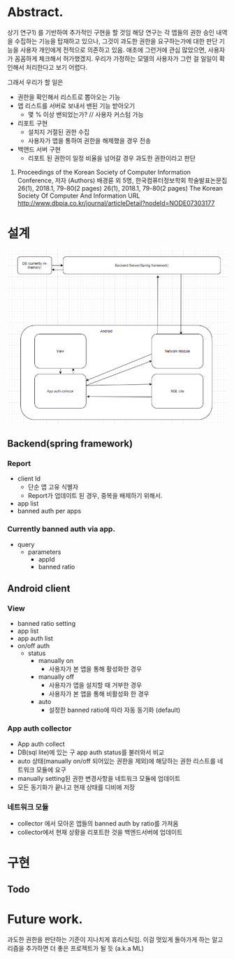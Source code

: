 # Abstract.
 상기 연구1) 를 기반하여 추가적인 구현을 할 것임
 해당 연구는 각 앱들의 권한 승인 내역을 수집하는 기능을 탑재하고 있으나, 그것이 과도한 권한을 요구하는가에 대한 판단 기능을 사용자 개인에게 전적으로 의존하고 있음.
 애초에 그런거에 관심 많았으면, 사용자가 꼼꼼하게 체크해서 허가했겠지. 우리가 가정하는 모델의 사용자가 그런 걸 일일이 확인해서 처리한다고 보기 어렵다.

 그래서 우리가 할 일은
 - 권한을 확인해서 리스트로 뽑아오는 기능
 - 앱 리스트를 서버로 보내서 밴된 기능 받아오기
    - 몇 % 이상 밴되었는가? // 사용자 커스텀 가능
 - 리포트 구현
    - 설치지 거절된 권한 수집
    - 사용자가 앱을 통하여 권한을 해제했을 경우 전송
 - 백앤드 서버 구현
    - 리포트 된 권한이 일정 비율을 넘어갈 경우 과도한 권한이라고 판단


1) Proceedings of the Korean Society of Computer Information Conference, 저자 (Authors) 배경륜 외 5명, 한국컴퓨터정보학회 학술발표논문집 26(1), 2018.1, 79-80(2 pages)  26(1), 2018.1, 79-80(2 pages) The Korean Society Of Computer And Information URL http://www.dbpia.co.kr/journal/articleDetail?nodeId=NODE07303177


# 설계
![architecture1](./architecture1.png)

## Backend(spring framework)

### Report
- client Id
  - 단순 앱 고유 식별자
  - Report가 업데이트 된 경우, 중복을 배제하기 위해서.
- app list
- banned auth per apps

### Currently banned auth via app.
- query
  - parameters
    - appId
    - banned ratio

## Android client

### View
- banned ratio setting
- app list
- app auth list
- on/off auth
  - status
    - manually on
      - 사용자가 본 앱을 통해 활성화한 경우
    - manually off
      - 사용자가 앱을 설치할 때 거부한 경우
      - 사용자가 본 앱을 통해 비활성화 한 경우
    - auto
      - 설정한 banned ratio에 따라 자동 동기화 (default)

### App auth collector
- App auth collect
- DB(sql lite)에 있는 구 app auth status를 불러와서 비교
- auto 상태(manually on/off 되어있는 권한을 제외)에 해당하는 권한 리스트를 네트워크 모듈에 요구
- manually setting된 권한 변경사항을 네트워크 모듈에 업데이트
- 모든 동기화가 끝나고 현재 상태를 디비에 저장

### 네트워크 모듈
- collector 에서 모아온 앱들의 banned auth by ratio를 가져옴 
- collector에서 현재 상황을 리포트한 것을 백엔드서버에 업데이트


# 구현
## Todo

# Future work.
과도한 권한을 판단하는 기준이 지나치게 휴리스틱임.
이걸 멋있게 돌아가게 하는 알고리즘을 추가하면 더 좋은 프로젝트가 될 듯 (a.k.a ML)